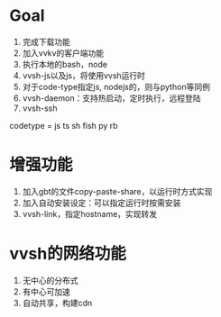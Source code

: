 # Goal

1. 完成下载功能
2. 加入vvkv的客户端功能
3. 执行本地的bash，node
4. vvsh-js以及js，将使用vvsh运行时
5. 对于code-type指定js, nodejs的，则与python等同例
6. vvsh-daemon：支持热启动，定时执行，远程登陆
7. vvsh-ssh

codetype = js ts sh fish py rb

# 增强功能

1. 加入gbt的文件copy-paste-share，以运行时方式实现
2. 加入自动安装设定：可以指定运行时按需安装
3. vvsh-link，指定hostname，实现转发


# vvsh的网络功能

1. 无中心的分布式
2. 有中心可加速
3. 自动共享，构建cdn

